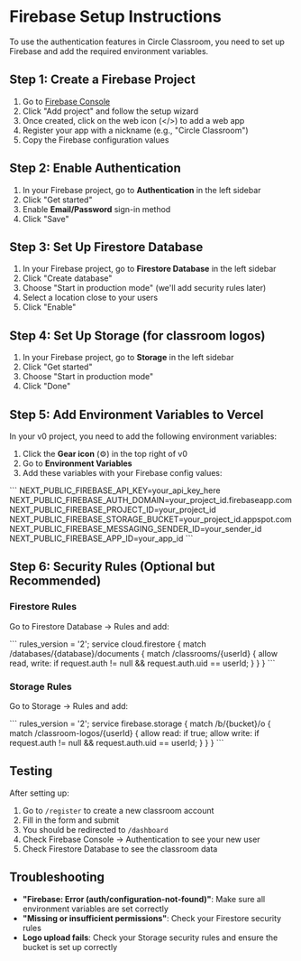 # Firebase Setup Instructions

To use the authentication features in Circle Classroom, you need to set up Firebase and add the required environment variables.

## Step 1: Create a Firebase Project

1. Go to [Firebase Console](https://console.firebase.google.com/)
2. Click "Add project" and follow the setup wizard
3. Once created, click on the web icon (</>) to add a web app
4. Register your app with a nickname (e.g., "Circle Classroom")
5. Copy the Firebase configuration values

## Step 2: Enable Authentication

1. In your Firebase project, go to **Authentication** in the left sidebar
2. Click "Get started"
3. Enable **Email/Password** sign-in method
4. Click "Save"

## Step 3: Set Up Firestore Database

1. In your Firebase project, go to **Firestore Database** in the left sidebar
2. Click "Create database"
3. Choose "Start in production mode" (we'll add security rules later)
4. Select a location close to your users
5. Click "Enable"

## Step 4: Set Up Storage (for classroom logos)

1. In your Firebase project, go to **Storage** in the left sidebar
2. Click "Get started"
3. Choose "Start in production mode"
4. Click "Done"

## Step 5: Add Environment Variables to Vercel

In your v0 project, you need to add the following environment variables:

1. Click the **Gear icon** (⚙️) in the top right of v0
2. Go to **Environment Variables**
3. Add these variables with your Firebase config values:

\`\`\`
NEXT_PUBLIC_FIREBASE_API_KEY=your_api_key_here
NEXT_PUBLIC_FIREBASE_AUTH_DOMAIN=your_project_id.firebaseapp.com
NEXT_PUBLIC_FIREBASE_PROJECT_ID=your_project_id
NEXT_PUBLIC_FIREBASE_STORAGE_BUCKET=your_project_id.appspot.com
NEXT_PUBLIC_FIREBASE_MESSAGING_SENDER_ID=your_sender_id
NEXT_PUBLIC_FIREBASE_APP_ID=your_app_id
\`\`\`

## Step 6: Security Rules (Optional but Recommended)

### Firestore Rules
Go to Firestore Database → Rules and add:

\`\`\`
rules_version = '2';
service cloud.firestore {
  match /databases/{database}/documents {
    match /classrooms/{userId} {
      allow read, write: if request.auth != null && request.auth.uid == userId;
    }
  }
}
\`\`\`

### Storage Rules
Go to Storage → Rules and add:

\`\`\`
rules_version = '2';
service firebase.storage {
  match /b/{bucket}/o {
    match /classroom-logos/{userId} {
      allow read: if true;
      allow write: if request.auth != null && request.auth.uid == userId;
    }
  }
}
\`\`\`

## Testing

After setting up:
1. Go to `/register` to create a new classroom account
2. Fill in the form and submit
3. You should be redirected to `/dashboard`
4. Check Firebase Console → Authentication to see your new user
5. Check Firestore Database to see the classroom data

## Troubleshooting

- **"Firebase: Error (auth/configuration-not-found)"**: Make sure all environment variables are set correctly
- **"Missing or insufficient permissions"**: Check your Firestore security rules
- **Logo upload fails**: Check your Storage security rules and ensure the bucket is set up correctly
